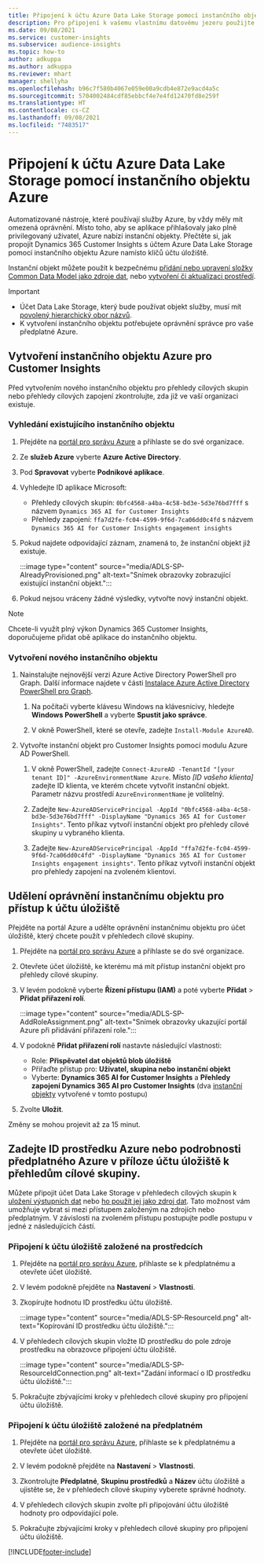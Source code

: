 ```yaml
---
title: Připojení k účtu Azure Data Lake Storage pomocí instančního objektu
description: Pro připojení k vašemu vlastnímu datovému jezeru použijte instanční objekt Azure.
ms.date: 09/08/2021
ms.service: customer-insights
ms.subservice: audience-insights
ms.topic: how-to
author: adkuppa
ms.author: adkuppa
ms.reviewer: mhart
manager: shellyha
ms.openlocfilehash: b96c7f580b4067e059e00a9cdb4e872e9acd4a5c
ms.sourcegitcommit: 5704002484cdf85ebbcf4e7e4fd12470fd8e259f
ms.translationtype: HT
ms.contentlocale: cs-CZ
ms.lasthandoff: 09/08/2021
ms.locfileid: "7483517"
---
```

# <a name="connect-to-an-azure-data-lake-storage-account-by-using-an-azure-service-principal"></a>Připojení k účtu Azure Data Lake Storage pomocí instančního objektu Azure

Automatizované nástroje, které používají služby Azure, by vždy měly mít omezená oprávnění. Místo toho, aby se aplikace přihlašovaly jako plně privilegovaný uživatel, Azure nabízí instanční objekty. Přečtěte si, jak propojit Dynamics 365 Customer Insights s účtem Azure Data Lake Storage pomocí instančního objektu Azure namísto klíčů účtu úložiště. 

Instanční objekt můžete použít k bezpečnému [přidání nebo upravení složky Common Data Model jako zdroje dat](connect-common-data-model.md), nebo [vytvoření či aktualizaci prostředí](get-started-paid.md).

> [!IMPORTANT]
> - Účet Data Lake Storage, který bude používat objekt služby, musí mít [povolený hierarchický obor názvů](/azure/storage/blobs/data-lake-storage-namespace).
> - K vytvoření instančního objektu potřebujete oprávnění správce pro vaše předplatné Azure.

## <a name="create-an-azure-service-principal-for-customer-insights"></a>Vytvoření instančního objektu Azure pro Customer Insights

Před vytvořením nového instančního objektu pro přehledy cílových skupin nebo přehledy cílových zapojení zkontrolujte, zda již ve vaší organizaci existuje.

### <a name="look-for-an-existing-service-principal"></a>Vyhledání existujícího instančního objektu

1. Přejděte na [portál pro správu Azure](https://portal.azure.com) a přihlaste se do své organizace.

2. Ze **služeb Azure** vyberte **Azure Active Directory**.

3. Pod **Spravovat** vyberte **Podnikové aplikace**.

4. Vyhledejte ID aplikace Microsoft:
   - Přehledy cílových skupin: `0bfc4568-a4ba-4c58-bd3e-5d3e76bd7fff` s názvem `Dynamics 365 AI for Customer Insights`
   - Přehledy zapojení: `ffa7d2fe-fc04-4599-9f6d-7ca06dd0c4fd` s názvem `Dynamics 365 AI for Customer Insights engagement insights`

5. Pokud najdete odpovídající záznam, znamená to, že instanční objekt již existuje. 
   
   :::image type="content" source="media/ADLS-SP-AlreadyProvisioned.png" alt-text="Snímek obrazovky zobrazující existující instanční objekt.":::
   
6. Pokud nejsou vráceny žádné výsledky, vytvořte nový instanční objekt.

>[!NOTE]
>Chcete-li využít plný výkon Dynamics 365 Customer Insights, doporučujeme přidat obě aplikace do instančního objektu.

### <a name="create-a-new-service-principal"></a>Vytvoření nového instančního objektu

1. Nainstalujte nejnovější verzi Azure Active Directory PowerShell pro Graph. Další informace najdete v části [Instalace Azure Active Directory PowerShell pro Graph](/powershell/azure/active-directory/install-adv2).

   1. Na počítači vyberte klávesu Windows na klávesnicivy, hledejte **Windows PowerShell** a vyberte **Spustit jako správce**.
   
   1. V okně PowerShell, které se otevře, zadejte `Install-Module AzureAD`.

2. Vytvořte instanční objekt pro Customer Insights pomocí modulu Azure AD PowerShell.

   1. V okně PowerShell, zadejte `Connect-AzureAD -TenantId "[your tenant ID]" -AzureEnvironmentName Azure`. Místo *[ID vašeho klienta]* zadejte ID klienta, ve kterém chcete vytvořit instanční objekt. Parametr názvu prostředí `AzureEnvironmentName` je volitelný.
  
   1. Zadejte `New-AzureADServicePrincipal -AppId "0bfc4568-a4ba-4c58-bd3e-5d3e76bd7fff" -DisplayName "Dynamics 365 AI for Customer Insights"`. Tento příkaz vytvoří instanční objekt pro přehledy cílové skupiny u vybraného klienta. 

   1. Zadejte `New-AzureADServicePrincipal -AppId "ffa7d2fe-fc04-4599-9f6d-7ca06dd0c4fd" -DisplayName "Dynamics 365 AI for Customer Insights engagement insights"`. Tento příkaz vytvoří instanční objekt pro přehledy zapojení na zvoleném klientovi.

## <a name="grant-permissions-to-the-service-principal-to-access-the-storage-account"></a>Udělení oprávnění instančnímu objektu pro přístup k účtu úložiště

Přejděte na portál Azure a udělte oprávnění instančnímu objektu pro účet úložiště, který chcete použít v přehledech cílové skupiny.

1. Přejděte na [portál pro správu Azure](https://portal.azure.com) a přihlaste se do své organizace.

1. Otevřete účet úložiště, ke kterému má mít přístup instanční objekt pro přehledy cílové skupiny.

1. V levém podokně vyberte **Řízení přístupu (IAM)** a poté vyberte **Přidat** > **Přidat přiřazení rolí**.

   :::image type="content" source="media/ADLS-SP-AddRoleAssignment.png" alt-text="Snímek obrazovky ukazující portál Azure při přidávání přiřazení role.":::

1. V podokně **Přidat přiřazení rolí** nastavte následující vlastnosti:
   - Role: **Přispěvatel dat objektů blob úložiště**
   - Přiřaďte přístup pro: **Uživatel, skupina nebo instanční objekt**
   - Vyberte: **Dynamics 365 AI for Customer Insights** a **Přehledy zapojení Dynamics 365 AI pro Customer Insights** (dva [instanční objekty](#create-a-new-service-principal) vytvořené v tomto postupu)

1.  Zvolte **Uložit**.

Změny se mohou projevit až za 15 minut.

## <a name="enter-the-azure-resource-id-or-the-azure-subscription-details-in-the-storage-account-attachment-to-audience-insights"></a>Zadejte ID prostředku Azure nebo podrobnosti předplatného Azure v příloze účtu úložiště k přehledům cílové skupiny.

Můžete připojit účet Data Lake Storage v přehledech cílových skupin k [uložení výstupních dat](manage-environments.md) nebo [ho použít jej jako zdroj dat](connect-common-data-service-lake.md). Tato možnost vám umožňuje vybrat si mezi přístupem založeným na zdrojích nebo předplatným. V závislosti na zvoleném přístupu postupujte podle postupu v jedné z následujících částí.

### <a name="resource-based-storage-account-connection"></a>Připojení k účtu úložiště založené na prostředcích

1. Přejděte na [portál pro správu Azure](https://portal.azure.com), přihlaste se k předplatnému a otevřete účet úložiště.

1. V levém podokně přejděte na **Nastavení** > **Vlastnosti**.

1. Zkopírujte hodnotu ID prostředku účtu úložiště.

   :::image type="content" source="media/ADLS-SP-ResourceId.png" alt-text="Kopírování ID prostředku účtu úložiště.":::

1. V přehledech cílových skupin vložte ID prostředku do pole zdroje prostředku na obrazovce připojení účtu úložiště.

   :::image type="content" source="media/ADLS-SP-ResourceIdConnection.png" alt-text="Zadání informací o ID prostředku účtu úložiště.":::   

1. Pokračujte zbývajícími kroky v přehledech cílové skupiny pro připojení účtu úložiště.

### <a name="subscription-based-storage-account-connection"></a>Připojení k účtu úložiště založené na předplatném

1. Přejděte na [portál pro správu Azure](https://portal.azure.com), přihlaste se k předplatnému a otevřete účet úložiště.

1. V levém podokně přejděte na **Nastavení** > **Vlastnosti**.

1. Zkontrolujte **Předplatné**, **Skupinu prostředků** a **Název** účtu úložiště a ujistěte se, že v přehledech cílové skupiny vyberete správné hodnoty.

1. V přehledech cílových skupin zvolte při připojování účtu úložiště hodnoty pro odpovídající pole.

1. Pokračujte zbývajícími kroky v přehledech cílové skupiny pro připojení účtu úložiště.


[!INCLUDE[footer-include](../includes/footer-banner.md)]
